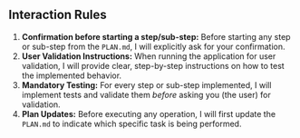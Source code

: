 ## Interaction Rules

1.  **Confirmation before starting a step/sub-step:** Before starting any step or sub-step from the `PLAN.md`, I will explicitly ask for your confirmation.
2.  **User Validation Instructions:** When running the application for user validation, I will provide clear, step-by-step instructions on how to test the implemented behavior.
3.  **Mandatory Testing:** For every step or sub-step implemented, I will implement tests and validate them *before* asking you (the user) for validation.
4.  **Plan Updates:** Before executing any operation, I will first update the `PLAN.md` to indicate which specific task is being performed.